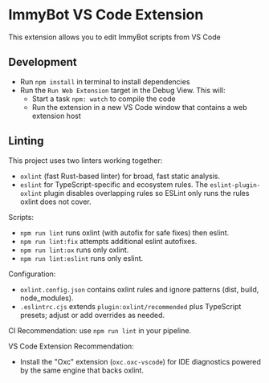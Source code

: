 # ImmyBot VS Code Extension

This extension allows you to edit ImmyBot scripts from VS Code

## Development

- Run `npm install` in terminal to install dependencies
- Run the `Run Web Extension` target in the Debug View. This will:
 	- Start a task `npm: watch` to compile the code
 	- Run the extension in a new VS Code window that contains a web extension host

## Linting

This project uses two linters working together:

- `oxlint` (fast Rust-based linter) for broad, fast static analysis.
- `eslint` for TypeScript-specific and ecosystem rules. The `eslint-plugin-oxlint` plugin disables overlapping rules so ESLint only runs the rules oxlint does not cover.

Scripts:

- `npm run lint` runs oxlint (with autofix for safe fixes) then eslint.
- `npm run lint:fix` attempts additional eslint autofixes.
- `npm run lint:ox` runs only oxlint.
- `npm run lint:eslint` runs only eslint.

Configuration:

- `oxlint.config.json` contains oxlint rules and ignore patterns (dist, build, node_modules).
- `.eslintrc.cjs` extends `plugin:oxlint/recommended` plus TypeScript presets; adjust or add overrides as needed.

CI Recommendation: use `npm run lint` in your pipeline.

VS Code Extension Recommendation:

- Install the "Oxc" extension (`oxc.oxc-vscode`) for IDE diagnostics powered by the same engine that backs oxlint.
